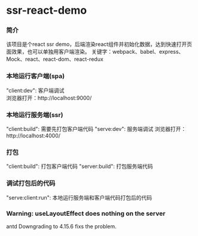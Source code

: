 # ssr-react-demo

### 简介
该项目是个react ssr demo，后端渲染react组件并初始化数据，达到快速打开页面效果，也可以单独用客户端渲染。 
关键字：webpack、babel、express、Mock、react、react-dom、react-redux

### 本地运行客户端(spa)
"client:dev": 客户端调试  
浏览器打开：http://localhost:9000/

### 本地运行服务端(ssr)
"client:build": 需要先打包客户端代码 
"serve:dev": 服务端调试 
浏览器打开：http://localhost:4000/

### 打包
"client:build": 打包客户端代码
"server:build": 打包服务端代码  

### 调试打包后的代码
"serve:client:run": 本地运行服务端和客户端代码打包后的代码


### Warning: useLayoutEffect does nothing on the server
antd Downgrading to 4.15.6 fixs the problem.
